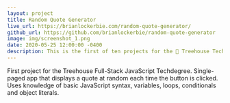 ```yaml
---
layout: project
title: Random Quote Generator
live_url: https://brianlockerbie.com/random-quote-generator/
github_url: https://github.com/brianlockerbie/random-quote-generator
image: img/screenshot_1.png
date: 2020-05-25 12:00:00 -0400
description: This is the first of ten projects for the 🏡 Treehouse TechDegree Full Stack JavaScript. 
---
```

First project for the Treehouse Full-Stack JavaScript Techdegree. Single-paged app that displays a quote at random each time the button is clicked. Uses knowledge of basic JavaScript syntax, variables, loops, conditionals and object literals.